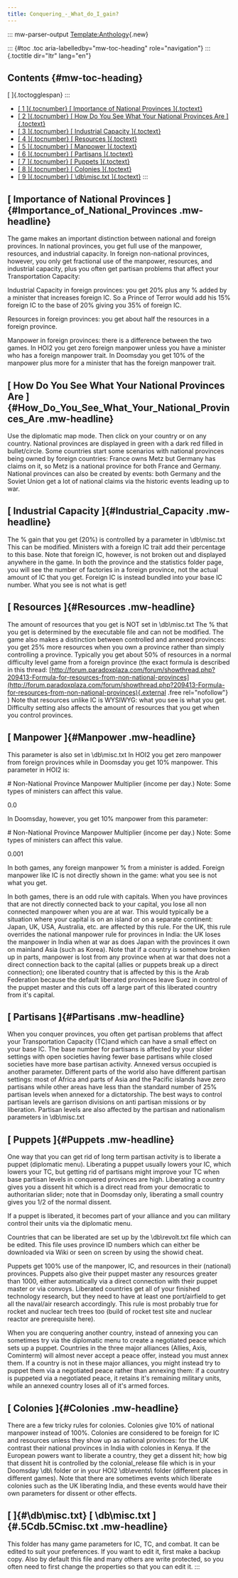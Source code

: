 ```yaml
---
title: Conquering_-_What_do_I_gain?
---
```


::: mw-parser-output
[Template:Anthology](/wiki/index.php?title=Template:Anthology&action=edit&redlink=1 "Template:Anthology (page does not exist)"){.new}

::: {#toc .toc aria-labelledby="mw-toc-heading" role="navigation"}
::: {.toctitle dir="ltr" lang="en"}

## Contents {#mw-toc-heading}

[ ]{.toctogglespan}
:::

- [[ 1 ]{.tocnumber} [ Importance of National Provinces
  ]{.toctext}](#Importance_of_National_Provinces)
- [[ 2 ]{.tocnumber} [ How Do You See What Your National Provinces Are
  ]{.toctext}](#How_Do_You_See_What_Your_National_Provinces_Are)
- [[ 3 ]{.tocnumber} [ Industrial Capacity
  ]{.toctext}](#Industrial_Capacity)
- [[ 4 ]{.tocnumber} [ Resources ]{.toctext}](#Resources)
- [[ 5 ]{.tocnumber} [ Manpower ]{.toctext}](#Manpower)
- [[ 6 ]{.tocnumber} [ Partisans ]{.toctext}](#Partisans)
- [[ 7 ]{.tocnumber} [ Puppets ]{.toctext}](#Puppets)
- [[ 8 ]{.tocnumber} [ Colonies ]{.toctext}](#Colonies)
- [[ 9 ]{.tocnumber} [ \\db\\misc.txt ]{.toctext}](#.5Cdb.5Cmisc.txt)
  :::

## [ Importance of National Provinces ]{#Importance_of_National_Provinces .mw-headline}

The game makes an important distinction between national and foreign
provinces. In national provinces, you get full use of the manpower,
resources, and industrial capacity. In foreign non-national provinces,
however, you only get fractional use of the manpower, resources, and
industrial capacity, plus you often get partisan problems that affect
your Transportation Capacity:

Industrial Capacity in foreign provinces: you get 20% plus any % added
by a minister that increases foreign IC. So a Prince of Terror would add
his 15% foreign IC to the base of 20% giving you 35% of foreign IC.

Resources in foreign provinces: you get about half the resources in a
foreign province.

Manpower in foreign provinces: there is a difference between the two
games. In HOI2 you get zero foreign manpower unless you have a minister
who has a foreign manpower trait. In Doomsday you get 10% of the
manpower plus more for a minister that has the foreign manpower trait.

## [ How Do You See What Your National Provinces Are ]{#How_Do_You_See_What_Your_National_Provinces_Are .mw-headline}

Use the diplomatic map mode. Then click on your country or on any
country. National provinces are displayed in green with a dark red
filled in bullet/circle. Some countries start some scenarios with
national provinces being owned by foreign countries: France owns Metz
but Germany has claims on it, so Metz is a national province for both
France and Germany. National provinces can also be created by events:
both Germany and the Soviet Union get a lot of national claims via the
historic events leading up to war.

## [ Industrial Capacity ]{#Industrial_Capacity .mw-headline}

The % gain that you get (20%) is controlled by a parameter in
\\db\\misc.txt This can be modified. Ministers with a foreign IC trait
add their percentage to this base. Note that foreign IC, however, is not
broken out and displayed anywhere in the game. In both the province and
the statistics folder page, you will see the number of factories in a
foreign province, not the actual amount of IC that you get. Foreign IC
is instead bundled into your base IC number. What you see is not what is
get!

## [ Resources ]{#Resources .mw-headline}

The amount of resources that you get is NOT set in \\db\\misc.txt The %
that you get is determined by the executable file and can not be
modified. The game also makes a distinction between controlled and
annexed provinces: you get 25% more resources when you own a province
rather than simply controlling a province. Typically you get about 50%
of resources in a normal difficulty level game from a foreign province
(the exact formula is described in this thread:
[http://forum.paradoxplaza.com/forum/showthread.php?209413-Formula-for-resources-from-non-national-provinces](http://forum.paradoxplaza.com/forum/showthread.php?209413-Formula-for-resources-from-non-national-provinces){.external
.free rel="nofollow"} ) Note that resources unlike IC is WYSIWYG: what
you see is what you get. Difficulty setting also affects the amount of
resources that you get when you control provinces.

## [ Manpower ]{#Manpower .mw-headline}

This parameter is also set in \\db\\misc.txt In HOI2 you get zero
manpower from foreign provinces while in Doomsday you get 10% manpower.
This parameter in HOI2 is:

\# Non-National Province Manpower Multiplier (income per day.) Note:
Some types of ministers can affect this value.

0.0

In Doomsday, however, you get 10% manpower from this parameter:

\# Non-National Province Manpower Multiplier (income per day.) Note:
Some types of ministers can affect this value.

0.001

In both games, any foreign manpower % from a minister is added. Foreign
manpower like IC is not directly shown in the game: what you see is not
what you get.

In both games, there is an odd rule with capitals. When you have
provinces that are not directly connected back to your capital, you lose
all non connected manpower when you are at war. This would typically be
a situation where your capital is on an island or on a separate
continent: Japan, UK, USA, Australia, etc. are affected by this rule.
For the UK, this rule overrides the national manpower rule for provinces
in India: the UK loses the manpower in India when at war as does Japan
with the provinces it own on mainland Asia (such as Korea). Note that if
a country is somehow broken up in parts, manpower is lost from any
province when at war that does not a direct connection back to the
capital (allies or puppets break up a direct connection); one liberated
country that is affected by this is the Arab Federation because the
default liberated provinces leave Suez in control of the puppet master
and this cuts off a large part of this liberated country from it\'s
capital.

## [ Partisans ]{#Partisans .mw-headline}

When you conquer provinces, you often get partisan problems that affect
your Transportation Capacity (TC)and which can have a small effect on
your base IC. The base number for partisans is affected by your slider
settings with open societies having fewer base partisans while closed
societies have more base partisan activity. Annexed versus occupied is
another parameter. Different parts of the world also have different
partisan settings: most of Africa and parts of Asia and the Pacific
islands have zero partisans while other areas have less than the
standard number of 25% partisan levels when annexed for a dictatorship.
The best ways to control partisan levels are garrison divisions on anti
partisan missions or by liberation. Partisan levels are also affected by
the partisan and nationalism parameters in \\db\\misc.txt

## [ Puppets ]{#Puppets .mw-headline}

One way that you can get rid of long term partisan activity is to
liberate a puppet (diplomatic menu). Liberating a puppet usually lowers
your IC, which lowers your TC, but getting rid of partisans might
improve your TC when base partisan levels in conquered provinces are
high. Liberating a country gives you a dissent hit which is a direct
read from your democratic to authoritarian slider; note that in Doomsday
only, liberating a small country gives you 1/2 of the normal dissent.

If a puppet is liberated, it becomes part of your alliance and you can
military control their units via the diplomatic menu.

Countries that can be liberated are set up by the \\db\\revolt.txt file
which can be edited. This file uses province ID numbers which can either
be downloaded via Wiki or seen on screen by using the showid cheat.

Puppets get 100% use of the manpower, IC, and resources in their
(national) provinces. Puppets also give their puppet master any
resources greater than 1000, either automatically via a direct
connection with their puppet master or via convoys. Liberated countries
get all of your finished technology research, but they need to have at
least one port/airfield to get all the naval/air research accordingly.
This rule is most probably true for rocket and nuclear tech trees too
(build of rocket test site and nuclear reactor are prerequisite here).

When you are conquering another country, instead of annexing you can
sometimes try via the diplomatic menu to create a negotiated peace which
sets up a puppet. Countries in the three major alliances (Allies, Axis,
Cominterm) will almost never accept a peace offer, instead you must
annex them. If a country is not in these major alliances, you might
instead try to puppet them via a negotiated peace rather than annexing
them: if a country is puppeted via a negotiated peace, it retains it\'s
remaining military units, while an annexed country loses all of it\'s
armed forces.

## [ Colonies ]{#Colonies .mw-headline}

There are a few tricky rules for colonies. Colonies give 10% of national
manpower instead of 100%. Colonies are considered to be foreign for IC
and resources unless they show up as national provinces: for the UK
contrast their national provinces in India with colonies in Kenya. If
the European powers want to liberate a country, they get a dissent hit;
how big that dissent hit is controlled by the colonial_release file
which is in your Doomsday \\db\\ folder or in your HOI2 \\db\\events\\
folder (different places in different games). Note that there are
sometimes events which liberate colonies such as the UK liberating
India, and these events would have their own parameters for dissent or
other effects.

## [ ]{#\\db\\misc.txt} [ \\db\\misc.txt ]{#.5Cdb.5Cmisc.txt .mw-headline}

This folder has many game parameters for IC, TC, and combat. It can be
edited to suit your preferences. If you want to edit it, first make a
backup copy. Also by default this file and many others are write
protected, so you often need to first change the properties so that you
can edit it.
:::
